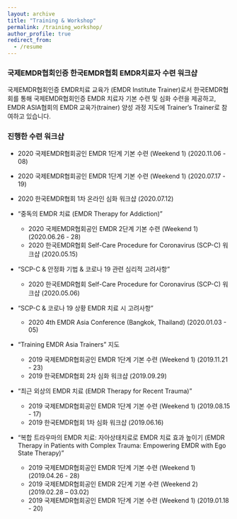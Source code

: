 ```yaml
---
layout: archive
title: "Training & Workshop"
permalink: /training_workshop/
author_profile: true
redirect_from:
  - /resume
---
```


### 국제EMDR협회인증 한국EMDR협회 EMDR치료자 수련 워크샵

국제EMDR협회인증 EMDR치료 교육가 (EMDR Institute Trainer)로서 한국EMDR협회를 통해 국제EMDR협회인증 EMDR 치료자 기본 수련 및 심화 수련을 제공하고, EMDR ASIA협회의 EMDR 교육가(trainer) 양성 과정 지도에 Trainer’s Trainer로 참여하고 있습니다.


### 진행한 수련 워크샵

* 2020 국제EMDR협회공인 EMDR 1단계 기본 수련 (Weekend 1) (2020.11.06 - 08)
* 2020 국제EMDR협회공인 EMDR 1단계 기본 수련 (Weekend 1) (2020.07.17 - 19)
* 2020 한국EMDR협회 1차 온라인 심화 워크샵 (2020.07.12)

* “중독의 EMDR 치료 (EMDR Therapy for Addiction)” 
  * 2020 국제EMDR협회공인 EMDR 2단계 기본 수련 (Weekend 1) (2020.06.26 - 28)
  * 2020 한국EMDR협회 Self-Care Procedure for Coronavirus (SCP-C) 워크샵 (2020.05.15)

* “SCP-C & 안정화 기법 & 코로나 19 관련 심리적 고려사항”
  * 2020 한국EMDR협회 Self-Care Procedure for Coronavirus (SCP-C) 워크샵 (2020.05.06)

* “SCP-C & 코로나 19 상황 EMDR 치료 시 고려사항”
  * 2020 4th EMDR Asia Conference (Bangkok, Thailand) (2020.01.03 - 05) 

* “Training EMDR Asia Trainers” 지도
  * 2019 국제EMDR협회공인 EMDR 1단계 기본 수련 (Weekend 1) (2019.11.21 - 23)
  * 2019 한국EMDR협회 2차 심화 워크샵 (2019.09.29)

* “최근 외상의 EMDR 치료 (EMDR Therapy for Recent Trauma)”
  * 2019 국제EMDR협회공인 EMDR 1단계 기본 수련 (Weekend 1) (2019.08.15 - 17)
  * 2019 한국EMDR협회 1차 심화 워크샵 (2019.06.16)

* “복합 트라우마의 EMDR 치료: 자아상태치료로 EMDR 치료 효과 높이기 (EMDR Therapy in Patients with Complex Trauma: Empowering EMDR with Ego State Therapy)”
  * 2019 국제EMDR협회공인 EMDR 1단계 기본 수련 (Weekend 1) (2019.04.26 - 28)
  * 2019 국제EMDR협회공인 EMDR 2단계 기본 수련 (Weekend 2) (2019.02.28 – 03.02)
  * 2019 국제EMDR협회공인 EMDR 1단계 기본 수련 (Weekend 1) (2019.01.18 - 20)


